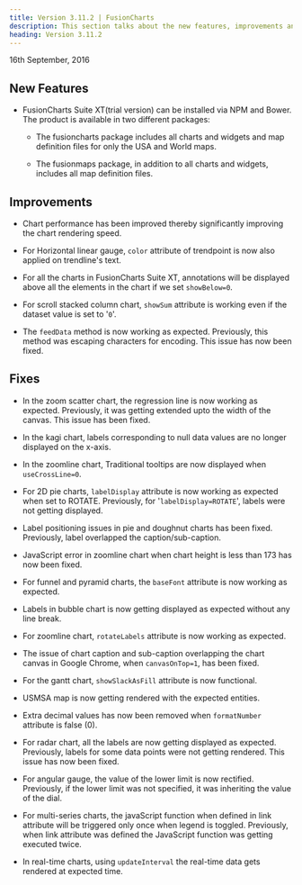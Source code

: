 ```yaml
---
title: Version 3.11.2 | FusionCharts
description: This section talks about the new features, improvements and fixes for v3.11.2.
heading: Version 3.11.2
---
```


<p class="release-date"> 16th September, 2016 </p>

## New Features

* FusionCharts Suite XT(trial version) can be installed via NPM and Bower. The product is available in two different packages:

    * The fusioncharts package includes all charts and widgets and map definition files for only the USA and World maps.

    * The fusionmaps package, in addition to all charts and widgets, includes all map definition files.

## Improvements

* Chart performance has been improved thereby significantly improving the chart rendering speed.

* For Horizontal linear gauge, `color` attribute of trendpoint is now also applied on trendline's text.

* For all the charts in FusionCharts Suite XT, annotations will be displayed above all the elements in the chart if we set `showBelow=0`.

* For scroll stacked column chart, `showSum` attribute is working even if the dataset value is set to '`0`'.

* The `feedData` method is now working as expected. Previously, this method was escaping characters for encoding. This issue has now been fixed.

## Fixes

* In the zoom scatter chart, the regression line is now working as expected. Previously, it was getting extended upto the width of the canvas. This issue has been fixed.

* In the kagi chart, labels corresponding to null data values are no longer displayed on the x-axis.

* In the zoomline chart, Traditional tooltips are now displayed when `useCrossLine=0`.

* For 2D pie charts, `labelDisplay` attribute is now working as expected when set to ROTATE. Previously, for '`labelDisplay=ROTATE`', labels were not getting displayed.

* Label positioning issues in pie and doughnut charts has been fixed. Previously, label overlapped the caption/sub-caption.

* JavaScript error in zoomline chart when chart height is less than 173 has now been fixed.

* For funnel and pyramid charts, the `baseFont` attribute is now working as expected.

* Labels in bubble chart is now getting displayed as expected without any line break.

* For zoomline chart, `rotateLabels` attribute is now working as expected.

* The issue of chart caption and sub-caption overlapping the chart canvas in Google Chrome, when `canvasOnTop=1`, has been fixed.

* For the gantt chart, `showSlackAsFill` attribute is now functional.

* USMSA map is now getting rendered with the expected entities.

* Extra decimal values has now been removed when `formatNumber` attribute is false (0).

* For radar chart, all the labels are now getting displayed as expected. Previously, labels for some data points were not getting rendered. This issue has now been fixed.

* For angular gauge, the value of the lower limit is now rectified. Previously, if the lower limit was not specified, it was inheriting the value of the dial.

* For multi-series charts, the javaScript function when defined in link attribute will be triggered only once when legend is toggled. Previously, when link attribute was defined the JavaScript function was getting executed twice.

* In real-time charts, using `updateInterval` the real-time data gets rendered at expected time.